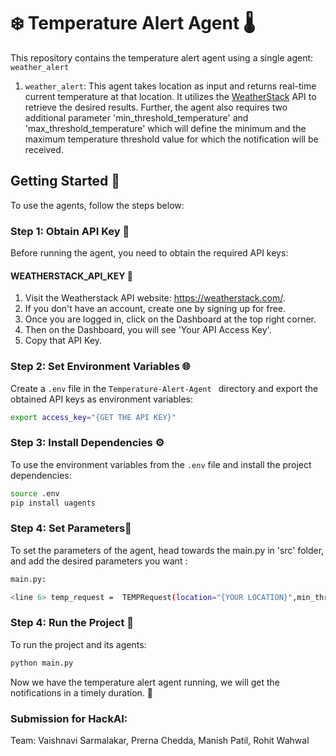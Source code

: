 
# ❄️ Temperature Alert Agent 🌡️

This repository contains the temperature alert agent using a single agent: `weather_alert`

1. `weather_alert`: This agent takes location as input and returns real-time current temperature at that location. It utilizes the [WeatherStack](https://weatherstack.com/) API to retrieve the desired results. Further, the agent also requires two additional parameter 'min_threshold_temperature' and 'max_threshold_temperature' which will define the minimum and the maximum temperature threshold value for which the notification will be received.

## Getting Started 🚀

To use the agents, follow the steps below:

### Step 1: Obtain API Key 🔑

Before running the agent, you need to obtain the required API keys:

#### WEATHERSTACK_API_KEY 🔌

1. Visit the Weatherstack API website: https://weatherstack.com/.
2. If you don't have an account, create one by signing up for free.
3. Once you are logged in, click on the Dashboard  at the top right corner.
4. Then on the Dashboard, you will see 'Your API Access Key'. 
5. Copy that API Key.

### Step 2: Set Environment Variables 🌐

Create a `.env` file in the `Temperature-Alert-Agent
` directory and export the obtained API keys as environment variables:

```bash
export access_key="{GET THE API KEY}"
```

### Step 3: Install Dependencies ⚙️

To use the environment variables from the `.env` file and install the project dependencies:

```bash
source .env
pip install uagents
```
### Step 4: Set Parameters🔧

To set the parameters of the agent, head towards the main.py in 'src' folder, and add the desired parameters you want :

```bash
main.py:

<line 6> temp_request =  TEMPRequest(location="{YOUR LOCATION}",min_threshold_temperature= {MINIMUM THRESHOLD} ,max_threshold_temperature = {MAXIMUM THRESHOLD}) </line 6>
```

### Step 4: Run the Project 🏃

To run the project and its agents:

```bash
python main.py
```

Now we have the temperature alert agent running, we will get the notifications in a timely duration. 🎉

### Submission for HackAI:  
Team: Vaishnavi Sarmalakar, Prerna Chedda, Manish Patil, Rohit Wahwal
